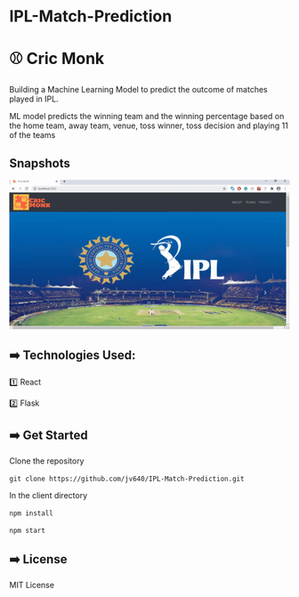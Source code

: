 # IPL-Match-Prediction
# :baseball: Cric Monk

Building a Machine Learning Model to predict the outcome of matches played in IPL.

ML model predicts the winning team and the winning percentage based on the home team, away team, venue, toss winner, toss decision and playing 11 of the teams

## Snapshots

<img src = 'images/gif.gif' alt = "gif" />


## :arrow_right: Technologies Used:

:one: React

:two: Flask



## :arrow_right: Get Started

Clone the repository

`git clone https://github.com/jv640/IPL-Match-Prediction.git`


In the client directory

`npm install`

`npm start`




## :arrow_right: License

MIT License
